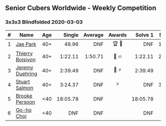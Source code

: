 ## Senior Cubers Worldwide - Weekly Competition
### 3x3x3 Blindfolded 2020-03-03

| # | Name | Age | Single | Average | Awards | Solve 1 | Solve 2 | Solve 3 | Video |
| :--: | -- | :--: | --: | --: | :--: | --: | --: | --: | :-- |
| 1 | [Jae Park](../../persons/jae_park.md) | 40+ | 48.96 | DNF | 🏆 🥇 | DNF | 1:06.76 | 48.96 | [Link](https://www.facebook.com/events/186820176097844/permalink/188015709311624/) |
| 2 | [Thierry Boisivon](../../persons/thierry_boisivon.md) | 40+ | 1:22.11 | 1:50.71 | 🥈 🔥 | 1:22.11 | 2:02.44 | 2:07.58 | [Link](https://www.facebook.com/events/186820176097844/permalink/188913179221877/) |
| 3 | [Jeremy Duehring](../../persons/jeremy_duehring.md) | 40+ | 2:39.49 | DNF | 🥉 ⚡ | 2:39.49 | DNS | DNS | [Link](https://www.facebook.com/events/186820176097844/permalink/190947509018444/) |
| 4 | [Stuart Salmon](../../persons/stuart_salmon.md) | 40+ | 3:24.37 | DNF | ⚡ | DNF | 3:24.37 | DNF | [Link](https://www.facebook.com/events/186820176097844/permalink/188740669239128/) |
| 5 | [Brooke Persoon](../../persons/brooke_persoon.md) | <40 | 18:05.78 | DNF |  | 18:05.78 | DNF | DNF | [Link](https://www.facebook.com/events/186820176097844/permalink/191609515618910/) |
| 6 | [Go-ho Choi](../../persons/go_ho_choi.md) | <40 | DNF | DNF |  | DNF | DNF | DNF | [Link](https://www.facebook.com/events/186820176097844/permalink/191285562317972/) |

<!-- Global site tag (gtag.js) - Google Analytics -->
<script async src="https://www.googletagmanager.com/gtag/js?id=UA-86348435-3"></script>
<script>window.dataLayer = window.dataLayer || []; function gtag() {dataLayer.push(arguments);} gtag('js', new Date()); gtag('config', 'UA-86348435-3');</script>
